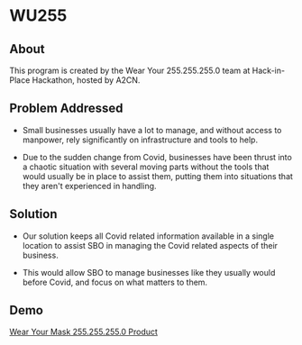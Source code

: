 # WU255

## About

This program is created by the Wear Your 255.255.255.0 team at Hack-in-Place Hackathon, hosted by A2CN.

## Problem Addressed

- Small businesses usually have a lot to manage, and without access to manpower, rely significantly on infrastructure and tools to help.

- Due to the sudden change from Covid, businesses have been thrust into a chaotic situation with several moving parts without the tools that would usually be in place to assist them, putting them into situations that they aren't experienced in handling.

## Solution

- Our solution keeps all Covid related information available in a single location to assist SBO in managing the Covid related aspects of their business.

- This would allow SBO to manage businesses like they usually would before Covid, and focus on what matters to them.

## Demo

[Wear Your Mask 255.255.255.0 Product](https://www.youtube.com/watch?v=r0lMGi_ebt4)
